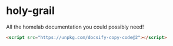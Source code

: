 # holy-grail
All the homelab documentation you could possibly need!

```html
<script src="https://unpkg.com/docsify-copy-code@2"></script>
```
